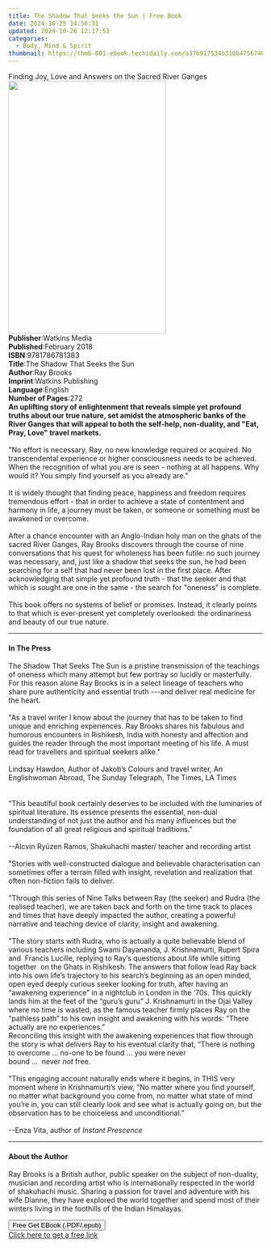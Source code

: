 ```yaml
---
title: The Shadow That Seeks the Sun | Free Book
date: 2024-10-25 14:56:31
updated: 2024-10-26 12:17:53
categories:
  - Body, Mind & Spirit
thumbnail: https://thmb-001-ebook.techidaily.com/a37b917534b310b475674091971928aa980df4345079b9836a75d0cedadff623.jpg
---
```

<main id="book-container">
  <div class="flex flex-col">
    <div class="book-brief flex-1 py-6 px-4 sm:p-6 md:py-10 md:px-8">
      <!-- brief-->
      <div class="book-brief-main">
        Finding Joy, Love and Answers on the Sacred River Ganges
      </div>
    </div>
    <div
      class="book-meta-info flex-1 grid gap-4 col-start-1 col-end-3 row-start-1 sm:mb-6 sm:grid-cols-4 lg:gap-6 lg:col-start-2 lg:row-end-6 lg:row-span-6 lg:mb-0"
    >
      <div
        class="book-meta-info-left place-content-center mt-4 p-4 text-sm leading-6 col-start-2 col-span-2 dark:text-slate-400"
      >
        <img
          class="w-full h-500 object-cover rounded-lg sm:h-255 sm:col-span-2 lg:col-span-full"
          src="https://img-001-ebook.techidaily.com/73156bc64ce4aaaa5b2376dfbde8fce2d19919b7852f5f92497661902fb603db.jpg"
          alt=""
          width="312"
          height="500"
        />
      </div>
      <div
        class="book-meta-info-right mt-2 col-start-1 row-start-2 col-span-3 self-center"
      >
        <!-- meta data  -->
        <div class="flex flex-col px-4 md:px-8">
          <div class="flex-1">
            <strong>Publisher</strong>:<span class="px-2">Watkins Media</span>
          </div>
          <div class="flex-1">
            <strong>Published</strong>:<span class="px-2">February 2018</span>
          </div>
          <div class="flex-1">
            <strong>ISBN</strong>:<span class="px-2">9781786781383</span>
          </div>
          <div class="flex-1">
            <strong>Title</strong>:<span class="px-2"
              >The Shadow That Seeks the Sun</span
            >
          </div>
          <div class="flex-1">
            <strong>Author</strong>:<span class="px-2">Ray Brooks</span>
          </div>
          <div class="flex-1">
            <strong>Imprint</strong>:<span class="px-2"
              >Watkins Publishing</span
            >
          </div>
          <div class="flex-1">
            <strong>Language</strong>:<span class="px-2">English</span>
          </div>
          <div class="flex-1">
            <strong>Number of Pages</strong>:<span class="px-2">272</span>
          </div>
        </div>
      </div>
    </div>
    <div class="book-description flex-1 py-6 px-4 sm:p-6 md:py-10 md:px-8">
      <div class="book-description-main">
        <div accordion-content="" id="description">
          <b
            >An uplifting story of enlightenment that reveals simple yet
            profound truths about our true nature, set amidst the atmospheric
            banks of the River Ganges that will appeal to both the self-help,
            non-duality, and "Eat, Pray, Love" travel markets.</b
          ><br /><br />"No effort is necessary, Ray, no new knowledge required
          or acquired. No transcendental experience or higher consciousness
          needs to be achieved. When the recognition of what you are is seen -
          nothing at all happens. Why would it? You simply find yourself as you
          already are."<br /><br />It is widely thought that finding peace,
          happiness and freedom requires tremendous effort - that in order to
          achieve a state of contentment and harmony in life, a journey must be
          taken, or someone or something must be awakened or overcome.<br /><br />After
          a chance encounter with an Anglo-Indian holy man on the ghats of the
          sacred River Ganges, Ray Brooks discovers through the course of nine
          conversations that his quest for wholeness has been futile: no such
          journey was necessary, and, just like a shadow that seeks the sun, he
          had been searching for a self that had never been lost in the first
          place. After acknowledging that simple yet profound truth - that the
          seeker and that which is sought are one in the same - the search for
          "oneness" is complete.<br /><br />This book offers no systems of
          belief or promises. Instead, it clearly points to that which is
          ever-present yet completely overlooked: the ordinariness and beauty of
          our true nature.
        </div>
        <div class="accordion-fader"></div>
      </div>
    </div>
    <div class="book-excerpts flex-1 py-6 px-4 sm:p-6 md:py-10 md:px-8">
      <!-- excerpts-->
      <div class="book-excerpts-main">
        <hr />
        <h4 class="placeholder placeholder-heading">
          <span>In The Press</span>
        </h4>
        <p>
          The Shadow That Seeks The Sun is a pristine transmission of the
          teachings of oneness which many attempt but few portray so lucidly or
          masterfully. For this reason alone Ray Brooks is in a select lineage
          of teachers who share pure authenticity and essential truth ---and
          deliver real medicine for the heart.<br /><br />"As a travel writer I
          know about the journey that has to be taken to find unique and
          enriching experiences. Ray Brooks shares his fabulous and humorous
          encounters in Rishikesh, India with honesty and affection and guides
          the reader through the most important meeting of his life. A must read
          for travellers and spiritual seekers alike."<br /><br />Lindsay
          Hawdon, Author of Jakob’s Colours and travel writer, An Englishwoman
          Abroad, The Sunday Telegraph, The Times, LA Times<br /><br /><br />“This
          beautiful book certainly deserves to be included with the luminaries
          of spiritual literature. Its essence presents the essential, non-dual
          understanding of not just the author and his many influences but the
          foundation of all great religious and spiritual traditions.”&nbsp;<br /><br />--Alcvin
          Ryūzen Ramos, Shakuhachi master/ teacher and recording artist<br /><br />"Stories
          with well-constructed dialogue and believable characterisation can
          sometimes offer a terrain filled with insight, revelation and
          realization that often non-fiction fails to deliver.<br /><br />"Through
          this series of Nine Talks between Ray (the seeker) and Rudra (the
          realised teacher), we are taken back and forth on the time track to
          places and times that have deeply impacted the author, creating a
          powerful narrative and teaching device of clarity, insight and
          awakening.<br /><br />"The story starts with Rudra, who is actually a
          quite believable blend of various teachers including Swami Dayananda,
          J. Krishnamurti, Rupert Spira and&nbsp; Francis Lucille, replying to
          Ray’s questions about life while sitting together&nbsp; on the Ghats
          in Rishikesh. The answers that follow lead Ray back into his own
          life’s trajectory to his search’s beginning as an open minded, open
          eyed deeply curious seeker looking for truth, after having an
          “awakening experience” in a nightclub in London in the ‘70s. This
          quickly lands him at the feet of the&nbsp;“guru’s guru”&nbsp;J.
          Krishnamurti in the Ojai Valley where no time is wasted, as the famous
          teacher firmly places Ray on the “pathless path” to his own insight
          and awakening with his words: “There actually are no experiences.”<br />Reconciling
          this insight with the awakening experiences that flow through the
          story is what delivers Ray to his eventual clarity that, “There is
          nothing to overcome … no-one to be found … you were never
          bound&nbsp;…&nbsp;&nbsp;never<i>&nbsp;not</i>&nbsp;free.<br /><br />"This
          engaging account naturally ends where it begins, in THIS very moment
          where in Krishnamurti’s view, “No matter where you find yourself, no
          matter what background you come from, no matter what state of mind
          you’re in, you can still clearly look and see what is actually going
          on, but the observation has to be choiceless and unconditional.”<br /><br />--Enza
          Vita, author of&nbsp;<i>Instant Prescence</i>
        </p>
      </div>
    </div>
    <div class="book-about-author flex-1 py-6 px-4 sm:p-6 md:py-10 md:px-8">
      <!-- about author-->
      <div class="book-main-author-main">
        <hr />
        <h4 class="placeholder placeholder-heading">
          <span>About the Author</span>
        </h4>
        <p>
          Ray Brooks is a British author, public speaker on the subject of
          non-duality, musician and recording artist who is internationally
          respected in the world of shakuhachi music. Sharing a passion for
          travel and adventure with his wife Dianne, they have explored the
          world together and spend most of their winters living in the foothills
          of the Indian Himalayas.
        </p>
      </div>
    </div>
    <div class="book-free-get flex-1 py-6 px-4 sm:p-6 md:py-10 md:px-8">
      <button
        id="btn-free-get"
        class="bg-blue-500 hover:bg-blue-700 text-white font-bold py-2 px-4 rounded"
      >
        Free Get EBook (.PDF/.epub)
      </button>
      <div id="countdown-display" class="px-2 text-lg mt-2"></div>
      <a
        id="free-link"
        class="hidden bg-blue-500 hover:bg-blue-700 text-white font-bold py-2 px-4 rounded"
        href="https://www.ebooks.com/en-us/book/95810808/the-shadow-that-seeks-the-sun/ray-brooks/"
        target="_blank"
        >Click here to get a free link</a
      >
    </div>
    <script>
      let countdownTime = 0;
      let countdownInterval = null;
      document
        .getElementById('btn-free-get')
        .addEventListener('click', startCountdown);
      function startCountdown() {
        countdownTime = new Date().getTime() + 60000 * 3;
        countdownInterval = setInterval(updateCountdown, 1000);
        document.getElementById('btn-free-get').disabled = true;
        document
          .getElementById('btn-free-get')
          .classList.add('bg-gray-500', 'cursor-not-allowed');
      }
      function updateCountdown() {
        let currentTime = new Date().getTime();
        let timeLeft = countdownTime - currentTime;
        let secondsLeft = Math.floor(timeLeft / 1000);
        document.getElementById('countdown-display').innerHTML =
          `Remaining time: ${secondsLeft} seconds.`;
        if (secondsLeft <= 0) {
          clearInterval(countdownInterval);
          document.getElementById('btn-free-get').classList.add('hidden');
          document.getElementById('free-link').classList.remove('hidden');
          document.getElementById('countdown-display').innerHTML = '';
        }
      }
    </script>
  </div>
</main>
